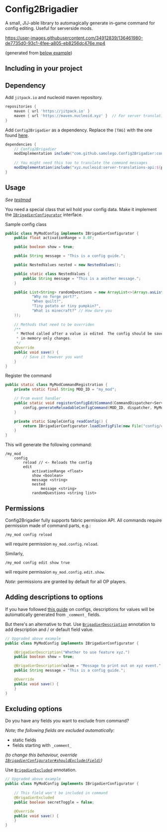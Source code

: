 # Config2Brigadier
A small, JIJ-able library to automagically generate in-game command for config editing.
Useful for serverside mods.

https://user-images.githubusercontent.com/34912839/136461980-de7735d0-93c1-4fee-a805-eb8256dc476e.mp4

(generated from [below example](#usage))

## Including in your project

## Dependency
Add `jitpack.io` and nucleoid maven repository.
```gradle
repositories {
    maven { url 'https://jitpack.io' }
    maven { url 'https://maven.nucleoid.xyz' }  // For server translations API
}
```

Add `Config2Brigadier` as a dependency. Replace the `[TAG]` with the one found [here](https://github.com/samolego/Config2Brigadier/releases/latest).
```gradle
dependencies {
    // Config2Brigadier
    modImplementation include("com.github.samolego.Config2Brigadier:config2brigadier-fabric:[TAG]")
    
    // You might need this too to translate the command messages
    modImplementation(include("xyz.nucleoid:server-translations-api:${project.server_translations_version}"))
}
```

## Usage

*See [testmod](https://github.com/samolego/Config2Brigadier/blob/master/src/test/java/org/samo_lego/config2brigader/test/fabric/)*

You need a special class that wil hold your config data. Make it implement the [`IBrigadierConfigurator`](https://github.com/samolego/Config2Brigadier/blob/master/src/main/java/org/samo_lego/config2brigadier/common/IBrigadierConfigurator.java)
interface.

Sample config class
```java
public class MyModConfig implements IBrigadierConfigurator {
    public float activationRange = 8.0F;

    public boolean show = true;

    public String message = "This is a config guide.";

    public NestedValues nested = new NestedValues();

    public static class NestedValues {
        public String message = "This is a another message.";
    }

    public List<String> randomQuestions = new ArrayList<>(Arrays.asList(
            "Why no forge port?",
            "When quilt?",
            "Tiny potato or tiny pumpkin?",
            "What is minecraft?" // How dare you
    ));
    
    // Methods that need to be overriden
    /**
     * Method called after a value is edited. The config should be saved to prevent
     * in-memory-only changes.
     */
    @Override
    public void save() {
        // Save it however you want
    }
}
```

Register the command
```java
public static class MyModCommandRegistration {
    private static final String MOD_ID = "my_mod";

    // From event handler
    public static void registerConfigEditCommand(CommandDispatcher<ServerCommandSource> dispatcher) {
        config.generateReloadableConfigCommand(MOD_ID, dispatcher, MyModCommandRegistration::readConfig);
    }

    private static SimpleConfig readConfig() {
        return IBrigadierConfigurator.loadConfigFile(new File("config/config2brigadier_test.json"), MyModConfig.class, MyModConfig::new);
    }
}
```

This will generate the following command:
```
/my_mod
    config
        reload // <- Reloads the config
        edit
            activationRange <float>
            show <boolean>
            message <string>
            nested
                message <string>
            randomQuestions <string list>
```

## Permissions
Config2Brigadier fully supports fabric permission API. All commands require permission made of command parts, e.g.:
```
/my_mod config reload
```
will require permission `my_mod.config.reload`.

Similarly,
```
/my_mod config edit show true
```
will require permission `my_mod.config.edit.show`.

*Note*: permissions are granted by default for all OP players.

## Adding descriptions to options

If you have followed [this guide](https://quiltservertools.github.io/ServerSideDevDocs/config/gson_config/) on configs,
descriptions for values will be automatically generated from `_comment_` fields.

But there's an alternative to that. Use [`BrigadierDescription`](https://github.com/samolego/Config2Brigadier/blob/master/src/main/java/org/samo_lego/config2brigadier/common/annotation/BrigadierDescription.java)
annotation to add description and / or default field value.
```java
// Upgraded above example
public class MyModConfig implements IBrigadierConfigurator {

    @BrigadierDescription("Whether to use feature xyz.")
    public boolean show = true;

    @BrigadierDescription(value = "Message to print out on xyz event.", defaultOption = "This is a config guide.")
    public String message = "This is a config guide.";

    @Override
    public void save() {
    }
}
```

## Excluding options

Do you have any fields you want to exclude from command?

*Note; the following fields are excluded automatically:*

* static fields
* fields starting with `_comment_`

*(to change this behaviour, override [`IBrigadierConfigurator#shouldExclude(Field)`](https://github.com/samolego/Config2Brigadier/blob/038332c900fd4bf4b350261f385a5a97300900f9/src/main/java/org/samo_lego/config2brigadier/common/IBrigadierConfigurator.java#L161))*

Use [`BrigadierExcluded`](https://github.com/samolego/Config2Brigadier/blob/master/src/main/java/org/samo_lego/config2brigadier/common/annotation/BrigadierExcluded.java)
annotation.
```java
// Upgraded above example
public class MyModConfig implements IBrigadierConfigurator {
    
    // This field won't be included in command
    @BrigadierExcluded
    public boolean secretToggle = false;

    @Override
    public void save() {
    }
}
```

